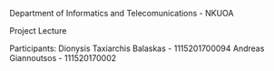 
Department of Informatics and Telecomunications - NKUOA

Project Lecture

Participants:
Dionysis Taxiarchis Balaskas - 1115201700094
Andreas Giannoutsos - 111520170002
